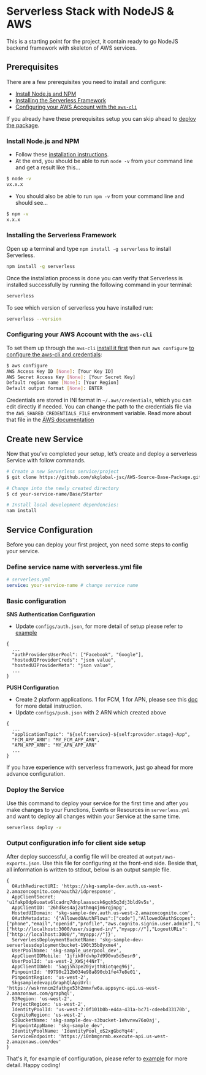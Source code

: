# Serverless Stack with NodeJS & AWS
This is a starting point for the project, it contain ready to go NodeJS backend framework with skeleton of AWS services.


## Prerequisites
There are a few prerequisites you need to install and configure:

* [Install Node.js and NPM](#p1)
* [Installing the Serverless Framework](#p2)
* [Configuring your AWS Account with the `aws-cli`](#p3)

If you already have these prerequisites setup you can skip ahead to [deploy the package](#s2).

### Install Node.js and NPM<a name="p1"></a>

- Follow these [installation instructions](https://nodejs.org/en/download/).
- At the end, you should be able to run `node -v` from your command line and get a result like this...

```sh
$ node -v
vx.x.x
```

- You should also be able to run `npm -v` from your command line and should see...

```sh
$ npm -v
x.x.x
```

### Installing the Serverless Framework<a name="p2"></a>

Open up a terminal and type `npm install -g serverless` to install Serverless.

```bash
npm install -g serverless
```

Once the installation process is done you can verify that Serverless is installed successfully by running the following command in your terminal:

```bash
serverless
```

To see which version of serverless you have installed run:

```bash
serverless --version
```

### Configuring your AWS Account with the `aws-cli`<a name="p3"></a>

To set them up through the `aws-cli` [install it first](http://docs.aws.amazon.com/cli/latest/userguide/installing.html) then run `aws configure` [to configure the aws-cli and credentials](http://docs.aws.amazon.com/cli/latest/userguide/cli-chap-getting-started.html):

```bash
$ aws configure
AWS Access Key ID [None]: [Your Key ID]
AWS Secret Access Key [None]: [Your Secret Key]
Default region name [None]: [Your Region]
Default output format [None]: ENTER
```

Credentials are stored in INI format in `~/.aws/credentials`, which you can edit directly if needed. You can change the path to the credentials file via the `AWS_SHARED_CREDENTIALS_FILE` environment variable. Read more about that file in the [AWS documentation](http://docs.aws.amazon.com/cli/latest/userguide/cli-chap-getting-started.html#cli-config-files)

## Create new Service

Now that you’ve completed your setup, let’s create and deploy a serverless Service with follow commands.

```sh
# Create a new Serverless service/project
$ git clone https://github.com/skglobal-jsc/AWS-Source-Base-Package.git your-service-name

# Change into the newly created directory
$ cd your-service-name/Base/Starter

# Install local development dependencies:
nam install

```
## Service Configuration
Before you can deploy your first project, yon need some steps to config your service.
### Define service name with serverless.yml file

```yml
# serverless.yml
service: your-service-name # change service name
```

### Basic configuration
**SNS Authentication Configuration**

* Update `configs/auth.json`, for more detail of setup please refer to [example]() 

```
{
  ...
  "authProvidersUserPool": ["Facebook", "Google"],
  "hostedUIProviderCreds": "json value",
  "hostedUIProviderMeta": "json value",
  ...
}
```
**PUSH Configuration**

* Create 2 platform applications. 1 for FCM, 1 for APN, please see this [doc](https://docs.aws.amazon.com/sns/latest/dg/sns-mobile-application-as-subscriber.html) for more detail instruction.
* Update `configs/push.json` with 2 ARN which created above

```
{
  ...
  "applicationTopic": "${self:service}-${self:provider.stage}-App",
  "FCM_APP_ARN": "MY_FCM_APP_ARN",
  "APN_APP_ARN": "MY_APN_APP_ARN"
  ...
}
```

If you have experience with serverless framework, just go ahead for more advance configuration.

### Deploy the Service

Use this command to deploy your service for the first time and after you make changes to your Functions, Events or Resources in `serverless.yml` and want to deploy all changes within your Service at the same time.

```bash
serverless deploy -v
```

### Output configuration info for client side setup
After deploy successful, a config file will be created at `output/aws-exports.json`. Use this file for configuring at the front-end side. Beside that, all information is written to stdout, below is an output sample file.

```
{
  OAuthRedirectURI: 'https://skg-sample-dev.auth.us-west-2.amazoncognito.com/oauth2/idpresponse',
  AppClientSecret: 'u1fakp0dp9uoatv6lcadrq7dnplaasscsk6gqh5q3dj3bld9v5s',
  AppClientID: '26hdkes4aj2othmq4jm6rqjnpg',
  HostedUIDomain: 'skg-sample-dev.auth.us-west-2.amazoncognito.com',
  OAuthMetadata: '{"AllowedOAuthFlows":["code"],"AllowedOAuthScopes":["phone","email","openid","profile","aws.cognito.signin.user.admin"],"CallbackURLs":["http://localhost:3000/user/signed-in/","myapp://"],"LogoutURLs":["http://localhost:3000/","myapp://"]}',
  ServerlessDeploymentBucketName: 'skg-sample-dev-serverlessdeploymentbucket-190t35b8yxme4',
  UserPoolName: 'skg-sample_userpool_dev',
  AppClientIDMobile: '1jfik0fdvhp7d990vu5d5esn9',
  UserPoolId: 'us-west-2_XWSj44NrT',
  AppClientIDWeb: '5agj5h3pe20jvjth8iotqeg96j',
  PinpointId: '09790c212b034e98a890cb1fe47e8e01',
  PinpointRegion: 'us-west-2',
  SkgsampledevapiGraphQlApiUrl: 'https://wskrnncm2fathgx53h2mmxfw6a.appsync-api.us-west-2.amazonaws.com/graphql',
  S3Region: 'us-west-2',
  ProjectRegion: 'us-west-2',
  IdentityPoolId: 'us-west-2:0f101b0b-e44a-431a-bc71-cdeebd33170b',
  CognitoRegion: 'us-west-2',
  S3BucketName: 'skg-sample-dev-s3bucket-1ehvnvw76o0aj',
  PinpointAppName: 'skg-sample_dev',
  IdentityPoolName: 'IdentityPool_oS2xgGboYq44',
  ServiceEndpoint: 'https://i0nbmgnrmb.execute-api.us-west-2.amazonaws.com/dev'
}

```	
That's it, for example of configuration, please refer to [example]() for more detail. Happy coding!
